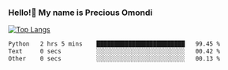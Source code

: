 ### Hello!👋 My name is Precious Omondi 

[![Top Langs](https://github-readme-stats.vercel.app/api/top-langs/?username=Presho99&langs_count=8&theme=dark)](https://github.com/Presho99/github-readme-stats)



<!--START_SECTION:waka-->

```txt
Python   2 hrs 5 mins    █████████████████████████   99.45 %
Text     0 secs          ░░░░░░░░░░░░░░░░░░░░░░░░░   00.42 %
Other    0 secs          ░░░░░░░░░░░░░░░░░░░░░░░░░   00.13 %
```

<!--END_SECTION:waka-->

